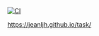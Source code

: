 [![CI](https://github.com/jeanljh/task/actions/workflows/main.yml/badge.svg)](https://github.com/jeanljh/task/actions/workflows/main.yml)

https://jeanljh.github.io/task/
